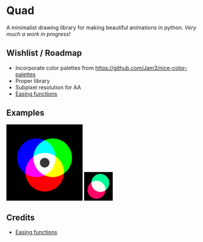 # Quad
A minimalist drawing library for making beautiful animations in python.
_Very much a work in progress!_

## Wishlist / Roadmap

+ Incorporate color palettes from https://github.com/Jam3/nice-color-palettes
+ Proper library
+ Subpixel resolution for AA
+ [Easing functions](https://easings.net/) 

## Examples

![](examples/simple_circles.png)
![](examples/moving_circles.gif)

## Credits

+ [Easing functions](https://github.com/semitable/easing-functions)
